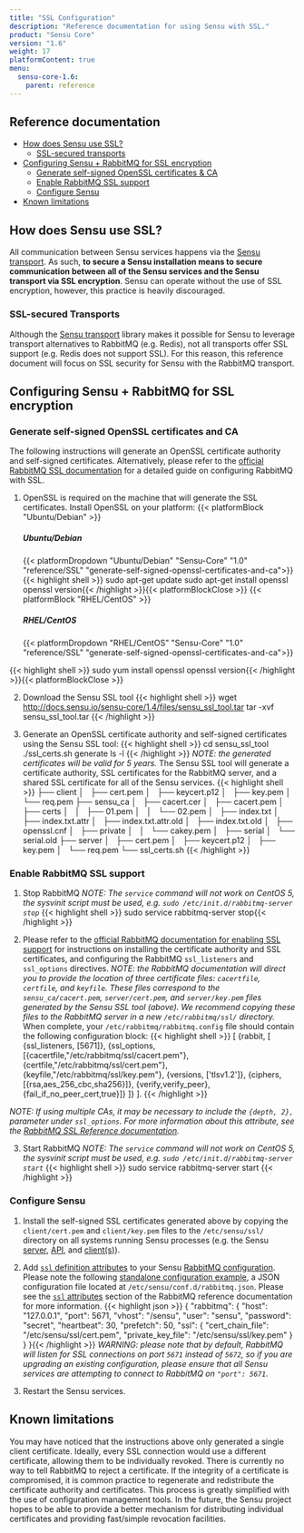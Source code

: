 ```yaml
---
title: "SSL Configuration"
description: "Reference documentation for using Sensu with SSL."
product: "Sensu Core"
version: "1.6"
weight: 17
platformContent: true
menu:
  sensu-core-1.6:
    parent: reference
---
```


## Reference documentation

- [How does Sensu use SSL?](#how-does-sensu-use-ssl)
  - [SSL-secured transports](#ssl-secured-transports)
- [Configuring Sensu + RabbitMQ for SSL encryption](#configuring-sensu-rabbitmq-for-ssl-encryption)
  - [Generate self-signed OpenSSL certificates & CA](#generate-self-signed-openssl-certificates-and-ca)
  - [Enable RabbitMQ SSL support](#enable-rabbitmq-ssl-support)
  - [Configure Sensu](#configure-sensu)
- [Known limitations](#known-limitations)

## How does Sensu use SSL?

All communication between Sensu services happens via the [Sensu transport][1].
As such, **to secure a Sensu installation means to secure communication between
all of the Sensu services and the Sensu transport via SSL encryption**. Sensu
can operate without the use of SSL encryption, however, this practice is heavily
discouraged.

### SSL-secured Transports

Although the [Sensu transport][1] library makes it possible for Sensu to
leverage transport alternatives to RabbitMQ (e.g. Redis), not all transports
offer SSL support (e.g. Redis does not support SSL). For this reason, this
reference document will focus on SSL security for Sensu with the RabbitMQ
transport.

## Configuring Sensu + RabbitMQ for SSL encryption

### Generate self-signed OpenSSL certificates and CA

The following instructions will generate an OpenSSL certificate authority and
self-signed certificates. Alternatively, please refer to the [official RabbitMQ
SSL documentation][2] for a detailed guide on configuring RabbitMQ with SSL.

1. OpenSSL is required on the machine that will generate the SSL certificates.
   Install OpenSSL on your platform:
   {{< platformBlock "Ubuntu/Debian" >}}<h5 id="ubuntu-debian"> Ubuntu/Debian </h5>
   {{< platformDropdown "Ubuntu/Debian" "Sensu-Core" "1.0" "reference/SSL" "generate-self-signed-openssl-certificates-and-ca">}}<br>
{{< highlight shell >}}
sudo apt-get update
sudo apt-get install openssl
openssl version{{< /highlight >}}{{< platformBlockClose >}}
   {{< platformBlock "RHEL/CentOS" >}}
   <h5 id="rhel-centos"> RHEL/CentOS </h5>
   {{< platformDropdown "RHEL/CentOS" "Sensu-Core" "1.0" "reference/SSL" "generate-self-signed-openssl-certificates-and-ca">}}<br>
{{< highlight shell >}}
sudo yum install openssl
openssl version{{< /highlight >}}{{< platformBlockClose >}}

2. Download the Sensu SSL tool
{{< highlight shell >}}
wget http://docs.sensu.io/sensu-core/1.4/files/sensu_ssl_tool.tar
tar -xvf sensu_ssl_tool.tar
{{< /highlight >}}

3. Generate an OpenSSL certificate authority and self-signed certificates using
   the Sensu SSL tool:
{{< highlight shell >}}
cd sensu_ssl_tool
./ssl_certs.sh generate
ls -l
{{< /highlight >}}
   _NOTE: the generated certificates will be valid for 5 years._
   The Sensu SSL tool will generate a certificate authority, SSL certificates
   for the RabbitMQ server, and a shared SSL certificate for all of the Sensu
   services.
{{< highlight shell >}}
├── client
│   ├── cert.pem
│   ├── keycert.p12
│   ├── key.pem
│   └── req.pem
├── sensu_ca
│   ├── cacert.cer
│   ├── cacert.pem
│   ├── certs
│   │   ├── 01.pem
│   │   └── 02.pem
│   ├── index.txt
│   ├── index.txt.attr
│   ├── index.txt.attr.old
│   ├── index.txt.old
│   ├── openssl.cnf
│   ├── private
│   │   └── cakey.pem
│   ├── serial
│   └── serial.old
├── server
│   ├── cert.pem
│   ├── keycert.p12
│   ├── key.pem
│   └── req.pem
└── ssl_certs.sh
{{< /highlight >}}

### Enable RabbitMQ SSL support

1. Stop RabbitMQ
   _NOTE: The `service` command will not work on CentOS 5, the
   sysvinit script must be used, e.g. `sudo /etc/init.d/rabbitmq-server stop`_
{{< highlight shell >}}
sudo service rabbitmq-server stop{{< /highlight >}}

2. Please refer to the [official RabbitMQ documentation for enabling SSL
   support][3] for instructions on installing the certificate authority and SSL
   certificates, and configuring the RabbitMQ `ssl_listeners` and `ssl_options`
   directives.
   _NOTE: the RabbitMQ documentation will direct you to provide the location of
   three certificate files: `cacertfile`, `certfile`, and `keyfile`. These files
   correspond to the `sensu_ca/cacert.pem`, `server/cert.pem`, and
   `server/key.pem` files generated by the Sensu SSL tool (above). We recommend
   copying these files to the RabbitMQ server in a new `/etc/rabbitmq/ssl/`
   directory._
   When complete, your `/etc/rabbitmq/rabbitmq.config` file should contain the
   following configuration block:
{{< highlight shell >}}
[
 {rabbit, [
    {ssl_listeners, [5671]},
    {ssl_options, [{cacertfile,"/etc/rabbitmq/ssl/cacert.pem"},
                   {certfile,"/etc/rabbitmq/ssl/cert.pem"},
                   {keyfile,"/etc/rabbitmq/ssl/key.pem"},
                   {versions, ['tlsv1.2']},
                   {ciphers,  [{rsa,aes_256_cbc,sha256}]},
                   {verify,verify_peer},
                   {fail_if_no_peer_cert,true}]}
  ]}
].
{{< /highlight >}}

_NOTE: If using multiple CAs, it may be necessary to include the `{depth, 2},` parameter under `ssl_options`. For more information about this attribute, see the [RabbitMQ SSL Reference documentation][rmq-ssl-depth]._

3. Start RabbitMQ
   _NOTE: The `service` command will not work on CentOS 5, the
   sysvinit script must be used, e.g. `sudo /etc/init.d/rabbitmq-server start`_
{{< highlight shell >}}
sudo service rabbitmq-server start
{{< /highlight >}}

### Configure Sensu

1. Install the self-signed SSL certificates generated above by copying the
   `client/cert.pem` and `client/key.pem` files to the `/etc/sensu/ssl/`
   directory on all systems running Sensu processes (e.g. the Sensu [server][4],
   [API][5], and [client(s)][6]).

2. Add [`ssl` definition attributes][7] to your Sensu [RabbitMQ
   configuration][8]. Please note the following [standalone configuration
   example][9], a JSON configuration file located at
   `/etc/sensu/conf.d/rabbitmq.json`. Please see the [`ssl` attributes][7]
   section of the RabbitMQ reference documentation for more information.
{{< highlight json >}}
{
  "rabbitmq": {
    "host": "127.0.0.1",
    "port": 5671,
    "vhost": "/sensu",
    "user": "sensu",
    "password": "secret",
    "heartbeat": 30,
    "prefetch": 50,
    "ssl": {
      "cert_chain_file": "/etc/sensu/ssl/cert.pem",
      "private_key_file": "/etc/sensu/ssl/key.pem"
    }
  }
}{{< /highlight >}}
   _WARNING: please note that by default, RabbitMQ will listen for SSL
   connections on port `5671` instead of `5672`, so if you are upgrading an
   existing configuration, please ensure that all Sensu services are attempting
   to connect to RabbitMQ on `"port": 5671`._

3. Restart the Sensu services.

## Known limitations

You may have noticed that the instructions above only generated a single client
certificate. Ideally, every SSL connection would use a different certificate,
allowing them to be individually revoked. There is currently no way to tell
RabbitMQ to reject a certificate. If the integrity of a certificate is
compromised, it is common practice to regenerate and redistribute the
certificate authority and certificates. This process is greatly simplified with
the use of configuration management tools. In the future, the Sensu project
hopes to be able to provide a better mechanism for distributing individual
certificates and providing fast/simple revocation facilities.

[1]:  ../transport
[2]:  http://www.rabbitmq.com/ssl.html
[3]:  http://www.rabbitmq.com/ssl.html#enabling-ssl
[4]:  ../server
[5]:  ../../api/overview
[6]:  ../clients
[7]:  ../rabbitmq#ssl-attributes
[8]:  ../rabbitmq#rabbitmq-definition-specification
[9]:  ../rabbitmq#standalone-configuration

<!-- Supplemental Links -->
[rmq-ssl-depth]: https://www.rabbitmq.com/ssl.html#peer-verification-depth
